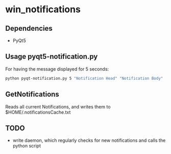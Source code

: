 # win_notifications
## Dependencies
* PyQt5

## Usage pyqt5-notification.py
For having the message displayed for 5 seconds:  
```sh
python pyqt-notification.py 5 "Notification Head" "Notification Body"
```

## GetNotifications
Reads all current Notifications, and writes them to $HOME/.notificationsCache.txt

## TODO
* write daemon, which regularly checks for new notifications and calls the python script